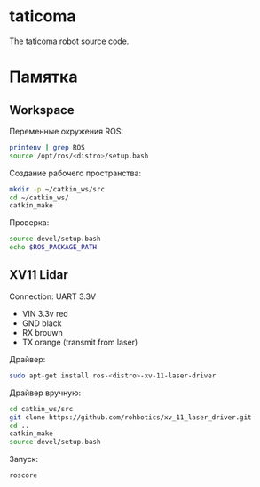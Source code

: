# taticoma
The taticoma robot source code.

# Памятка
## Workspace

Переменные окружения ROS:
```bash
printenv | grep ROS
source /opt/ros/<distro>/setup.bash
```

Создание рабочего пространства:
```bash
mkdir -p ~/catkin_ws/src
cd ~/catkin_ws/
catkin_make
```

Проверка:
```bash
source devel/setup.bash
echo $ROS_PACKAGE_PATH
```

## XV11 Lidar

Connection:
UART 3.3V
- VIN 3.3v red
- GND black
- RX brouwn
- TX orange (transmit from laser)


Драйвер:
```bash
sudo apt-get install ros-<distro>-xv-11-laser-driver
```

Драйвер вручную:
```bash
cd catkin_ws/src
git clone https://github.com/rohbotics/xv_11_laser_driver.git
cd ..
catkin_make
source devel/setup.bash
```
Запуск:
```bash
roscore
```
